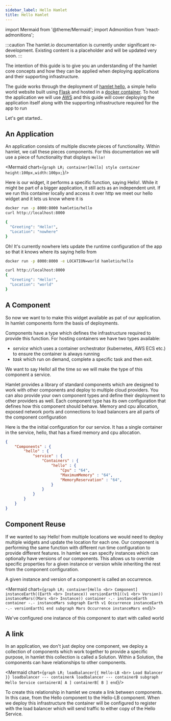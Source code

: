 ```yaml
---
sidebar_label: Hello Hamlet
title: Hello Hamlet
---
```

import Mermaid from '@theme/Mermaid';
import Admonition from 'react-admonitions';

:::caution
The hamlet.io documentation is currently under significant re-development. Existing content is a placeholder and will be updated very soon.
:::

The intention of this guide is to give you an understanding of the hamlet core concepts and how they can be applied when deploying applications and their supporting infrastructure.

The guide works through the deployment of [hamlet hello](https://github.com/codeontap/docker-hello), a simple hello world website built using [Flask](https://www.palletsprojects.com/p/flask/) and hosted in a [docker container](https://hub.docker.com/r/codeontap/hello). To host the application we will use [AWS](https://aws.amazon.com/) and this guide will cover deploying the application itself along with the supporting infrastructure required for the app to run

Let's get started..

## An Application

An application consists of multiple discrete pieces of functionality. Within hamlet, we call these pieces components. For this documentation we will use a piece of functionality that displays `Hello!`

<Mermaid chart={`
    graph LR;
    container[Hello]
    style container height:100px,width:100px;
`}/>

Here is our widget, it performs a specific function, saying Hello!. While it might be part of a bigger application, it still acts as an independent unit. If we run this container locally and access it over http we meet our hello widget and it lets us know where it is

```bash
docker run -p 8000:8000 hamletio/hello
curl http://localhost:8000

{
  "Greeting": "Hello!",
  "Location": "nowhere"
}
```

Oh! It's currently nowhere lets update the runtime configuration of the app so that it knows where its saying hello from

```bash
docker run -p 8000:8000 -e LOCATION=world hamletio/hello

curl http://localhost:8000
{
  "Greeting": "Hello!",
  "Location": "world"
}
```

## A Component

So now we want to to make this widget available as pat of our application. In hamlet components form the basis of deployments.

Components have a type which defines the infrastructure required to provide this function. For hosting containers we have two types available:

- *service* which uses a container orchestrator (kubernetes, AWS ECS etc.) to ensure the container is always running
- *task* which run on demand, complete a specific task and then exit.

We want to say Hello! all the time so we will make the type of this component a service.

Hamlet provides a library of standard components which are designed to work with other components and deploy to multiple cloud providers. You can also provide your own component types and define their deployment to other providers as well. Each component type has its own configuration that defines how this component should behave. Memory and cpu allocation, exposed network ports and connections to load balancers are all parts of the component configuration

Here is the the initial configuration for our service. It has a single container in the service, hello, that has a fixed memory and cpu allocation.

```json
{
    "Components" : {
        "hello" : {
            "service" : {
                "Containers" : {
                    "hello" : {
                        "Cpu" : "64",
                        "MaximumMemory" : "64",
                        "MemoryReservation" : "64",
                    }
                }
            }
        }
    }
}
```

## Component Reuse

If we wanted to say Hello! from multiple locations we would need to deploy multiple widgets and update the location for each one. Our component is performing the same function with different run time configuration to provide different features.
In hamlet we can specify instances which can optionally have versions of our components. This allows us to override specific properties for a given instance or version while inheriting the rest from the component configuration.

A given instance and version of a component is called an occurrence.

<Mermaid chart={`
    graph LR;
    container[Hello <br> Component]
    instanceEarth((Earth <br> Instance))
    versionEarth1((v1 <br> Version))
    instanceMars((Mars <br> Instance))
    container -.- instanceEarth
    container -.- instanceMars
    subgraph Earth v1 Occurrence
    instanceEarth -.- versionEarth1
    end
    subgraph Mars Occurrence
    instanceMars
    end
`}/>

We've configured one instance of this component to start with called world

## A link

In an application, we don't just deploy one component, we deploy a collection of components which work together to provide a specific purpose, in hamlet this collection is called a Solution. Within a Solution, the components can have relationships to other components.

<Mermaid chart={`
    graph LR;
    loadbalancer{{ Hello-LB <br> Load Balancer }}
    loadbalancer --- containerA
    loadbalancer --- containerB
    subgraph Hello Service
    containerA[ A ]
    containerB[ B ]
    end
`}/>

To create this relationship in hamlet we create a link between components. In this case, from the Hello component to the Hello-LB component. When we deploy this infrastructure the container will be configured to register with the load balancer which will send traffic to either copy of the Hello Service.
